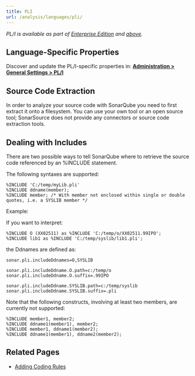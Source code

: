 ```yaml
---
title: PLI
url: /analysis/languages/pli/
---
```


_PL/I is available as part of [Enterprise Edition](https://redirect.sonarsource.com/editions/enterprise.html) and [above](https://redirect.sonarsource.com/editions/editions.html)._

<!-- static -->
<!-- update_center:pli -->
<!-- /static -->

## Language-Specific Properties

Discover and update the PL/I-specific properties in: **[Administration > General Settings > PL/I](/#sonarqube-admin#/admin/settings?category=pl%2Fi)**

## Source Code Extraction

In order to analyze your source code with SonarQube you need to first extract it onto a filesystem. You can use your own tool or an open source tool; SonarSource does not provide any connectors or source code extraction tools.

## Dealing with Includes

There are two possible ways to tell SonarQube where to retrieve the source code referenced by an %INCLUDE statement.

The following syntaxes are supported:

```
%INCLUDE 'C:/temp/myLib.pli'
%INCLUDE ddname(member);
%INCLUDE member; /* With member not enclosed within single or double quotes, i.e. a SYSLIB member */
```

Example:

If you want to interpret:

```
%INCLUDE O (XX02511) as %INCLUDE 'C:/temp/o/XX02511.99IPO';
%INCLUDE lib1 as %INCLUDE 'C:/temp/syslib/lib1.pli';
```

the Ddnames are defined as:

```
sonar.pli.includeDdnames=O,SYSLIB

sonar.pli.includeDdname.O.path=c:/temp/o
sonar.pli.includeDdname.O.suffix=.99IPO

sonar.pli.includeDdname.SYSLIB.path=c:/temp/syslib
sonar.pli.includeDdname.SYSLIB.suffix=.pli
```

Note that the following constructs, involving at least two members, are currently not supported:

```
%INCLUDE member1, member2;
%INCLUDE ddname1(member1), member2;
%INCLUDE member1, ddname1(member2);
%INCLUDE ddname1(member1), ddname2(member2);
```

## Related Pages
<!-- sonarqube -->
* [Adding Coding Rules](/extend/adding-coding-rules/)
<!-- /sonarqube -->
